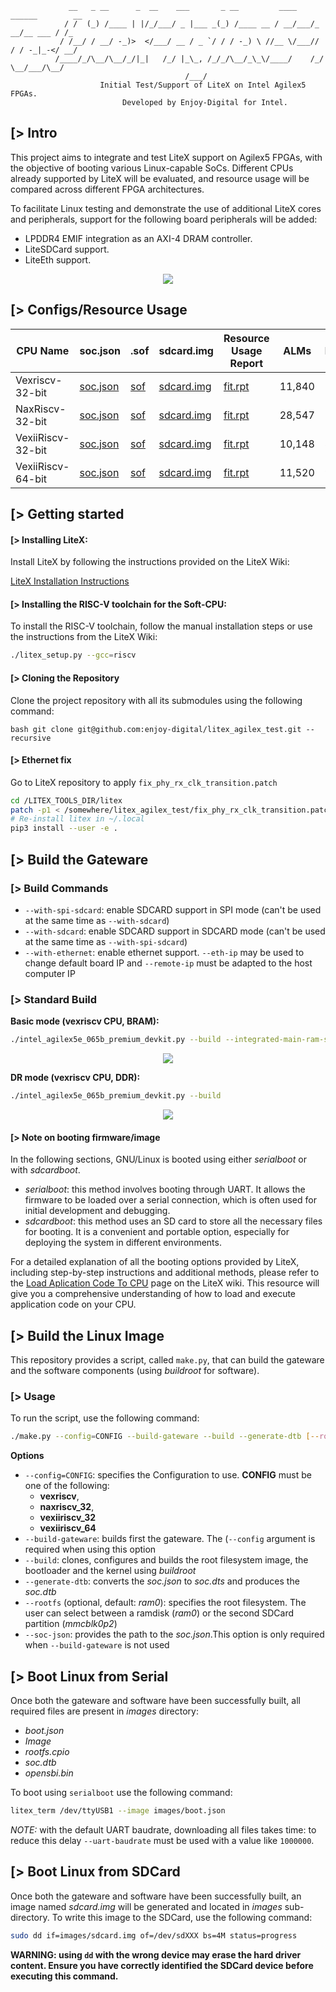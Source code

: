                  __   _ __      _  __    ___       _ __         ____    ______        __
                / /  (_) /____ | |/_/___/ _ |___ _(_) /____ __ / __/___/_  __/__ ___ / /_
               / /__/ / __/ -_)>  </___/ __ / _ `/ / / -_) \ //__ \/___// / / -_|_-</ __/
              /____/_/\__/\__/_/|_|   /_/ |_\_, /_/_/\__/_\_\/____/    /_/  \__/___/\__/
                                           /___/
                        Initial Test/Support of LiteX on Intel Agilex5 FPGAs.
                             Developed by Enjoy-Digital for Intel.

[> Intro
--------

This project aims to integrate and test LiteX support on Agilex5 FPGAs, with the objective of
booting various Linux-capable SoCs. Different CPUs already supported by LiteX will be evaluated,
and resource usage will be compared across different FPGA architectures.

To facilitate Linux testing and demonstrate the use of additional LiteX cores and peripherals,
support for the following board peripherals will be added:
- LPDDR4 EMIF integration as an AXI-4 DRAM controller.
- LiteSDCard support.
- LiteEth support.

<p align="center"><img src="doc/architecture.png"></p>


[> Configs/Resource Usage
-------------------------

| CPU Name           | soc.json                                                                  | .sof                                                                                                          | sdcard.img                                                                         | Resource Usage Report                                                                                                 |  ALMs  | RAMs | DSPs |
|--------------------|---------------------------------------------------------------------------|---------------------------------------------------------------------------------------------------------------|------------------------------------------------------------------------------------|-----------------------------------------------------------------------------------------------------------------------|--------|------|------|
| Vexriscv-32-bit    | [soc.json](https://github.com/user-attachments/files/16438498/soc.json)   | [sof](https://github.com/user-attachments/files/16438510/intel_agilex5e_065b_premium_devkit_platform.sof.zip) | [sdcard.img](https://github.com/user-attachments/files/16438517/sdcard.img.zip)    | [fit.rpt](https://github.com/user-attachments/files/16438546/intel_agilex5e_065b_premium_devkit_platform.fit.rpt.txt) | 11,840 |  57  |   7  |
| NaxRiscv-32-bit    | [soc.json](https://github.com/user-attachments/files/16440816/soc.json)   | [sof](https://github.com/user-attachments/files/16440820/intel_agilex5e_065b_premium_devkit_platform.sof.zip) | [sdcard.img](https://github.com/user-attachments/files/16440880/sdcard.img.zip)    | [fit.rpt](https://github.com/user-attachments/files/16440825/intel_agilex5e_065b_premium_devkit_platform.fit.rpt.txt) | 28,547 |  148 |   7  |
| VexiiRiscv-32-bit  | [soc.json](https://github.com/user-attachments/files/16442400/soc.json)   | [sof](https://github.com/user-attachments/files/16442401/intel_agilex5e_065b_premium_devkit_platform.sof.zip) | [sdcard.img](https://github.com/user-attachments/files/16442415/sdcard.img.zip)    | [fit.rpt](https://github.com/user-attachments/files/16442410/intel_agilex5e_065b_premium_devkit_platform.fit.rpt.txt) | 10,148 |  87  |   2  |
| VexiiRiscv-64-bit  | [soc.json](https://github.com/user-attachments/files/16443039/soc.json)   | [sof](https://github.com/user-attachments/files/16443041/intel_agilex5e_065b_premium_devkit_platform.sof.zip) | [sdcard.img](https://github.com/user-attachments/files/16443120/sdcard.img.zip)    | [fit.rpt](https://github.com/user-attachments/files/16443115/intel_agilex5e_065b_premium_devkit_platform.fit.rpt.txt) | 11,520 |  90  |   8  |

[> Getting started
------------------

#### [> Installing LiteX:

Install LiteX by following the instructions provided on the LiteX Wiki:

[LiteX Installation Instructions](https://github.com/enjoy-digital/litex/wiki/Installation)

#### [> Installing the RISC-V toolchain for the Soft-CPU:

To install the RISC-V toolchain, follow the manual installation steps or use the instructions from
the LiteX Wiki:

```bash
./litex_setup.py --gcc=riscv
```

#### [> Cloning the Repository

Clone the project repository with all its submodules using the following command:

```bash git clone git@github.com:enjoy-digital/litex_agilex_test.git --recursive ```

#### [> Ethernet fix

Go to LiteX repository to apply `fix_phy_rx_clk_transition.patch`

```bash
cd /LITEX_TOOLS_DIR/litex
patch -p1 < /somewhere/litex_agilex_test/fix_phy_rx_clk_transition.patch
# Re-install litex in ~/.local
pip3 install --user -e .
```

[> Build the Gateware
---------------------

### [> Build Commands

- `--with-spi-sdcard`: enable SDCARD support in SPI mode (can't be used at the same time as `--with-sdcard`)
- `--with-sdcard`: enable SDCARD support in SDCARD mode (can't be used at the same time as `--with-spi-sdcard`)
- `--with-ethernet`: enable ethernet support. `--eth-ip` may be used to change default board IP and `--remote-ip` must be
  adapted to the host computer IP

### [> Standard Build

**Basic mode (vexriscv CPU, BRAM):**

```bash
./intel_agilex5e_065b_premium_devkit.py --build --integrated-main-ram-size=1024
```

<p align="center"><img src="doc/litex_bios_main_ram_bram.png"></p>

**DR mode (vexriscv CPU, DDR):**

```bash
./intel_agilex5e_065b_premium_devkit.py --build
```

<p align="center"><img src="doc/litex_bios_main_ram_lpddr.png"></p>

#### [> Note on booting firmware/image

In the following sections, GNU/Linux is booted using either *serialboot* or with *sdcardboot*.

- *serialboot*: this method involves booting through UART. It allows the firmware to be loaded over a serial connection,
  which is often used for initial development and debugging.
- *sdcardboot*: this method uses an SD card to store all the necessary files for booting. It is a convenient and portable
  option, especially for deploying the system in different environments.

For a detailed explanation of all the booting options provided by LiteX, including step-by-step instructions and additional
methods, please refer to the
[Load Aplication Code To CPU](https://github.com/enjoy-digital/litex/wiki/Load-Application-Code-To-CPU) page on the LiteX
wiki. This resource will give you a comprehensive understanding of how to load and execute application code on your CPU.

[> Build the Linux Image
------------------------

This repository provides a script, called `make.py`, that can build the gateware and the software components (using *buildroot* for software).

### [> Usage

To run the script, use the following command:
```bash
./make.py --config=CONFIG --build-gateware --build --generate-dtb [--rootfs=xxxx] [--soc-json=somewhere/soc.json]
```

**Options**

- `--config=CONFIG`: specifies the Configuration to use. **CONFIG** must be one of the following:
  - **vexriscv**,
  - **naxriscv_32**,
  - **vexiiriscv_32**
  - **vexiiriscv_64**
- `--build-gateware`: builds first the gateware. The (`--config` argument is required when using this option
- `--build`: clones, configures and builds the root filesystem image, the bootloader and the kernel using *buildroot*
- `--generate-dtb`: converts the *soc.json* to *soc.dts* and produces the *soc.dtb*
- `--rootfs` (optional, default: *ram0*): specifies the root filesystem. The user can select between a ramdisk (*ram0*) or the second SDCard partition (*mmcblk0p2*)
- `--soc-json`: provides the path to the *soc.json*.This option is only required when `--build-gateware` is not used

[> Boot Linux from Serial
-------------------------

Once both the gateware and software have been successfully built, all required files are present in *images* directory:
- *boot.json*
- *Image*
- *rootfs.cpio*
- *soc.dtb*
- *opensbi.bin*

To boot using `serialboot` use the following command:
```bash
litex_term /dev/ttyUSB1 --image images/boot.json
```

*NOTE:* with the default UART baudrate, downloading all files takes time: to reduce this delay `--uart-baudrate` must be
used with a value like `1000000`.

[> Boot Linux from SDCard
-------------------------

Once both the gateware and software have been successfully built, an image named *sdcard.img* will be generated and
located in *images* sub-directory. To write this image to the SDCard, use the following command:

 ```bash
 sudo dd if=images/sdcard.img of=/dev/sdXXX bs=4M status=progress
 ```

 **WARNING: using `dd` with the wrong device may erase the hard driver content. Ensure you have correctly identified the SDCard device before executing this command.**
